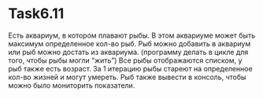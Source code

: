 # Task6.11
Есть аквариум, в котором плавают рыбы. В этом аквариуме может быть максимум определенное кол-во рыб. Рыб можно добавить в аквариум или рыб можно достать из аквариума. (программу делать в цикле для того, чтобы рыбы могли “жить”)
Все рыбы отображаются списком, у рыб также есть возраст. За 1 итерацию рыбы стареют на определенное кол-во жизней и могут умереть. Рыб также вывести в консоль, чтобы можно было мониторить показатели.
